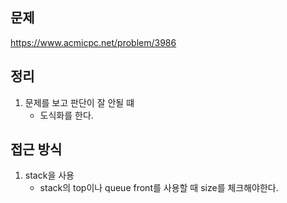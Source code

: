 ## 문제 
https://www.acmicpc.net/problem/3986

## 정리
1. 문제를 보고 판단이 잘 안될 떄
    - 도식화를 한다. 

## 접근 방식
1. stack을 사용
    - stack의 top이나 queue front를 사용할 때 size를 체크해야한다.